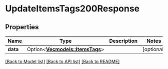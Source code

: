 # UpdateItemsTags200Response

## Properties

Name | Type | Description | Notes
------------ | ------------- | ------------- | -------------
**data** | Option<[**Vec<models::ItemsTags>**](ItemsTags.md)> |  | [optional]

[[Back to Model list]](../README.md#documentation-for-models) [[Back to API list]](../README.md#documentation-for-api-endpoints) [[Back to README]](../README.md)


